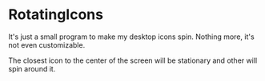 # RotatingIcons
It's just a small program to make my desktop icons spin. Nothing more, it's not even customizable.

The closest icon to the center of the screen will be stationary and other will spin around it.
